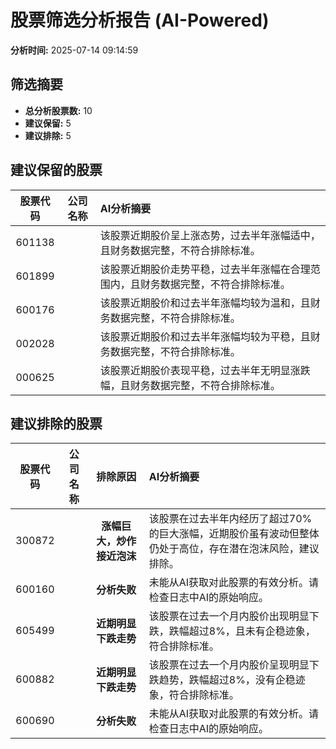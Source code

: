 # 股票筛选分析报告 (AI-Powered)

**分析时间:** 2025-07-14 09:14:59

## 筛选摘要

- **总分析股票数:** 10
- **建议保留:** 5
- **建议排除:** 5

## 建议保留的股票

| 股票代码 | 公司名称 | AI分析摘要 |
|:---:|:---:|:---|
| 601138 |  | 该股票近期股价呈上涨态势，过去半年涨幅适中，且财务数据完整，不符合排除标准。 |
| 601899 |  | 该股票近期股价走势平稳，过去半年涨幅在合理范围内，且财务数据完整，不符合排除标准。 |
| 600176 |  | 该股票近期股价和过去半年涨幅均较为温和，且财务数据完整，不符合排除标准。 |
| 002028 |  | 该股票近期股价和过去半年涨幅均较为平稳，且财务数据完整，不符合排除标准。 |
| 000625 |  | 该股票近期股价表现平稳，过去半年无明显涨跌幅，且财务数据完整，不符合排除标准。 |

## 建议排除的股票

| 股票代码 | 公司名称 | 排除原因 | AI分析摘要 |
|:---:|:---:|:---:|:---|
| 300872 |  | **涨幅巨大，炒作接近泡沫** | 该股票在过去半年内经历了超过70%的巨大涨幅，近期股价虽有波动但整体仍处于高位，存在潜在泡沫风险，建议排除。 |
| 600160 |  | **分析失败** | 未能从AI获取对此股票的有效分析。请检查日志中AI的原始响应。 |
| 605499 |  | **近期明显下跌走势** | 该股票在过去一个月内股价出现明显下跌，跌幅超过8%，且未有企稳迹象，符合排除标准。 |
| 600882 |  | **近期明显下跌走势** | 该股票在过去一个月内股价呈现明显下跌趋势，跌幅超过8%，没有企稳迹象，符合排除标准。 |
| 600690 |  | **分析失败** | 未能从AI获取对此股票的有效分析。请检查日志中AI的原始响应。 |
